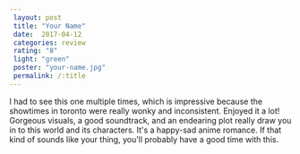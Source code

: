 ```yaml
---
 layout: post
 title: "Your Name"
 date:  2017-04-12
 categories: review 
 rating: "8"
 light: "green"
 poster: "your-name.jpg"
 permalink: /:title
---
```



I had to see this one multiple times, which is impressive because the showtimes in toronto were really wonky and inconsistent. Enjoyed it a lot! Gorgeous visuals, a good soundtrack, and an endearing plot really draw you in to this world and its characters. It's a happy-sad anime romance. If that kind of sounds like your thing, you'll probably have a good time with this.